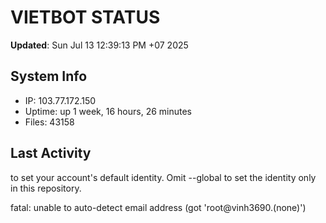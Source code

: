 # VIETBOT STATUS
**Updated**: Sun Jul 13 12:39:13 PM +07 2025

## System Info
- IP: 103.77.172.150
- Uptime: up 1 week, 16 hours, 26 minutes
- Files: 43158

## Last Activity

to set your account's default identity.
Omit --global to set the identity only in this repository.

fatal: unable to auto-detect email address (got 'root@vinh3690.(none)')
